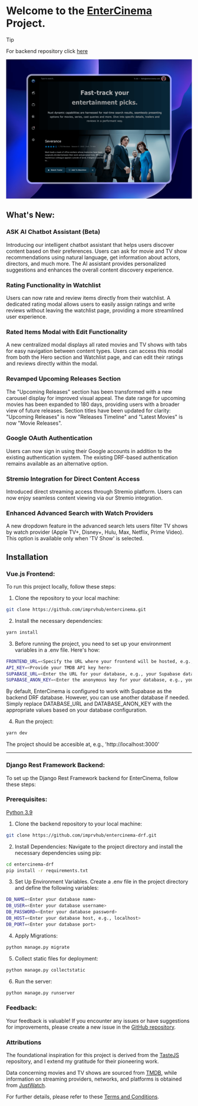 # Welcome to the [EnterCinema](https://entercinema.com/) Project.

> [!TIP]
> For backend repository click [here](https://github.com/imprvhub/entercinema-drf)


![Guide GIF](./static/previews/entercinema.png)

## What's New:

### ASK AI Chatbot Assistant (Beta)
Introducing our intelligent chatbot assistant that helps users discover content based on their preferences. Users can ask for movie and TV show recommendations using natural language, get information about actors, directors, and much more. The AI assistant provides personalized suggestions and enhances the overall content discovery experience.

### Rating Functionality in Watchlist
Users can now rate and review items directly from their watchlist. A dedicated rating modal allows users to easily assign ratings and write reviews without leaving the watchlist page, providing a more streamlined user experience.

### Rated Items Modal with Edit Functionality
A new centralized modal displays all rated movies and TV shows with tabs for easy navigation between content types. Users can access this modal from both the Hero section and Watchlist page, and can edit their ratings and reviews directly within the modal.

### Revamped Upcoming Releases Section
The "Upcoming Releases" section has been transformed with a new carousel display for improved visual appeal. The date range for upcoming movies has been expanded to 180 days, providing users with a broader view of future releases. Section titles have been updated for clarity: "Upcoming Releases" is now "Releases Timeline" and "Latest Movies" is now "Movie Releases".

### Google OAuth Authentication
Users can now sign in using their Google accounts in addition to the existing authentication system. The existing DRF-based authentication remains available as an alternative option.

### Stremio Integration for Direct Content Access
Introduced direct streaming access through Stremio platform. Users can now enjoy seamless content viewing via our Stremio integration.

### Enhanced Advanced Search with Watch Providers
A new dropdown feature in the advanced search lets users filter TV shows by watch provider (Apple TV+, Disney+, Hulu, Max, Netflix, Prime Video). This option is available only when 'TV Show' is selected.


## Installation

### Vue.js Frontend:
To run this project locally, follow these steps:

1. Clone the repository to your local machine:
```bash
git clone https://github.com/imprvhub/entercinema.git
```
2. Install the necessary dependencies:
```bash
yarn install
```
3. Before running the project, you need to set up your environment variables in a .env file. Here's how:
```bash
FRONTEND_URL=<Specify the URL where your frontend will be hosted, e.g., 'https://localhost:3000' or your custom domain.>
API_KEY=<Provide your TMDB API key here>
SUPABASE_URL=<Enter the URL for your database, e.g., your Supabase database URL>
SUPABASE_ANON_KEY=<Enter the anonymous key for your database, e.g., your Supabase anonymous key>    
```
  By default, EnterCinema is configured to work with Supabase as the backend DRF database. However, you can use another database if needed. Simply replace DATABASE_URL and DATABASE_ANON_KEY with the appropriate values based on your database configuration.

4. Run the project:
  ```bash
  yarn dev
  ```
  The project should be accesible at, e.g., 'http://localhost:3000'

<hr>

### Django Rest Framework Backend:
To set up the Django Rest Framework backend for EnterCinema, follow these steps:

### Prerequisites:
[Python 3.9](https://www.python.org/downloads/release/python-390/)

1. Clone the backend repository to your local machine:
```bash
git clone https://github.com/imprvhub/entercinema-drf.git
```

2. Install Dependencies:
Navigate to the project directory and install the necessary dependencies using pip:
```bash
cd entercinema-drf
pip install -r requirements.txt
```

3. Set Up Environment Variables.
Create a .env file in the project directory and define the following variables:
```bash
DB_NAME=<Enter your database name>
DB_USER=<Enter your database username>
DB_PASSWORD=<Enter your database password>
DB_HOST=<Enter your database host, e.g., localhost>
DB_PORT=<Enter your database port>
```

4. Apply Migrations:
```bash
python manage.py migrate
```

5. Collect static files for deployment:
```bash
python manage.py collectstatic
```

6. Run the server:
```bash
python manage.py runserver
```

### Feedback:
Your feedback is valuable! If you encounter any issues or have suggestions for improvements, please create a new issue in the [GitHub repository](https://github.com/imprvhub/entercinema/issues/new).

### Attributions

The foundational inspiration for this project is derived from the [TasteJS](https://github.com/tastejs/nuxt-movies) repository, and I extend my gratitude for their pioneering work.

Data concerning movies and TV shows are sourced from [TMDB](https://www.themoviedb.org/), while information on streaming providers, networks, and platforms is obtained from [JustWatch](https://www.justwatch.com/).

For further details, please refer to these [Terms and Conditions](https://entercinema.com/terms/).